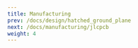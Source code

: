 ```yaml
---
title: Manufacturing
prev: /docs/design/hatched_ground_plane
next: /docs/manufacturing/jlcpcb
weight: 4
---
```

